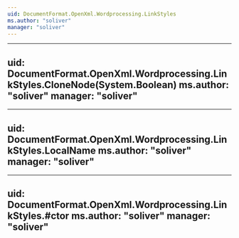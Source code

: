 ```yaml
---
uid: DocumentFormat.OpenXml.Wordprocessing.LinkStyles
ms.author: "soliver"
manager: "soliver"
---
```


---
uid: DocumentFormat.OpenXml.Wordprocessing.LinkStyles.CloneNode(System.Boolean)
ms.author: "soliver"
manager: "soliver"
---

---
uid: DocumentFormat.OpenXml.Wordprocessing.LinkStyles.LocalName
ms.author: "soliver"
manager: "soliver"
---

---
uid: DocumentFormat.OpenXml.Wordprocessing.LinkStyles.#ctor
ms.author: "soliver"
manager: "soliver"
---
